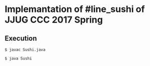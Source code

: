 # Implemantation of #line_sushi of JJUG CCC 2017 Spring

## Execution

```
$ javac Sushi.java

$ java Sushi
```

